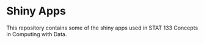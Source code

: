 # Shiny Apps

This repository contains some of the shiny apps used in STAT 133 Concepts in Computing with Data.


